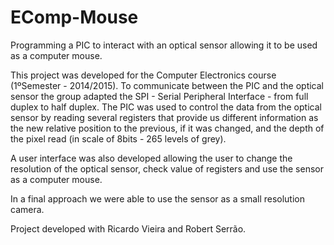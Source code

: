 # EComp-Mouse
Programming a PIC to interact with an optical sensor allowing it to be used as a computer mouse.

This project was developed for the Computer Electronics course (1ºSemester - 2014/2015). To communicate between the PIC and the optical sensor the group adapted the SPI - Serial Peripheral Interface - from full duplex to half duplex. The PIC was used to control the data from the optical sensor by reading several registers that provide us different information as the new relative position to the previous, if it was changed, and the depth of the pixel read (in scale of 8bits - 265 levels of grey).

A user interface was also developed allowing the user to change the resolution of the optical sensor, check value of registers and use the sensor as a computer mouse. 

In a final approach we were able to use the sensor as a small resolution camera.

Project developed with Ricardo Vieira and Robert Serrão.
